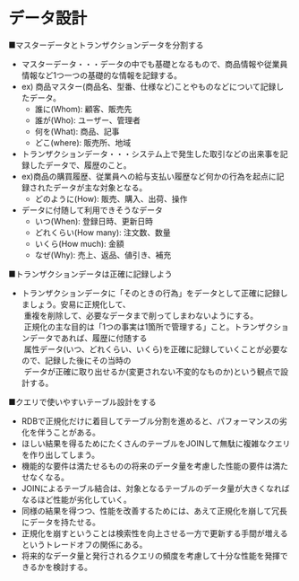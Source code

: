 # データ設計

■マスターデータとトランザクションデータを分割する
- マスターデータ・・・データの中でも基礎となるもので、商品情報や従業員情報など1つ一つの基礎的な情報を記録する。  
- ex) 商品マスター(商品名、型番、仕様など)ことやものなどについて記録したデータ。
  - 誰に(Whom): 顧客、販売先
  - 誰が(Who): ユーザー、管理者
  - 何を(What): 商品、記事
  - どこ(where): 販売所、地域
- トランザクションデータ・・・システム上で発生した取引などの出来事を記録したデータで、履歴のこと。
- ex)商品の購買履歴、従業員への給与支払い履歴など何かの行為を起点に記録されたデータが主な対象となる。
  - どのように(How): 販売、購入、出荷、操作
- データに付随して利用できそうなデータ
  - いつ(When): 登録日時、更新日時
  - どれくらい(How many): 注文数、数量
  - いくら(How much): 金額
  - なぜ(Why): 売上、返品、値引き、補充

 ■トランザクションデータは正確に記録しよう
- トランザクションデータに「そのときの行為」をデータとして正確に記録しましょう。安易に正規化して、  
&nbsp;重複を削除して、必要なデータまで削ってしまわないようにする。  
&nbsp;正規化の主な目的は「1つの事実は1箇所で管理する」こと。トランザクションデータであれば、履歴に付随する  
&nbsp;属性データ(いつ、どれくらい、いくら)を正確に記録していくことが必要なので、記録した後にその当時の  
&nbsp;データが正確に取り出せるか(変更されない不変的なものか)という観点で設計する。

■クエリで使いやすいテーブル設計をする
- RDBで正規化だけに着目してテーブル分割を進めると、パフォーマンスの劣化を伴うことがある。
- ほしい結果を得るためにたくさんのテーブルをJOINして無駄に複雑なクエリを作り出してしまう。
- 機能的な要件は満たせるものの将来のデータ量を考慮した性能の要件は満たせなくなる。
- JOINによるテーブル結合は、対象となるテーブルのデータ量が大きくなればなるほど性能が劣化していく。
- 同様の結果を得つつ、性能を改善するためには、あえて正規化を崩して冗長にデータを持たせる。
- 正規化を崩すということは検索性を向上させる一方で更新する手間が増えるというトレードオフの関係にある。
- 将来的なデータ量と発行されるクエリの頻度を考慮して十分な性能を発揮できるかを検討する。
